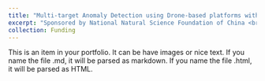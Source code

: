 ```yaml
---
title: "Multi-target Anomaly Detection using Drone-based platforms with Invariant Physical Rules Embedded"
excerpt: "Sponsored by National Natural Science Foundation of China <br/><img src='/images/500x300.png'>"
collection: Funding
---
```


This is an item in your portfolio. It can be have images or nice text. If you name the file .md, it will be parsed as markdown. If you name the file .html, it will be parsed as HTML. 
